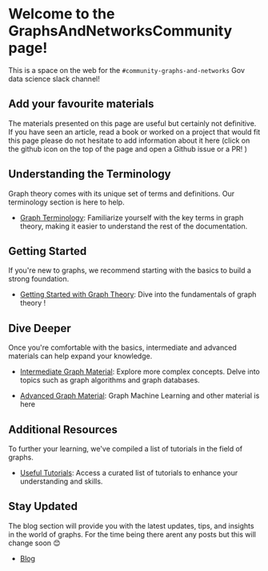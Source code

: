 # Welcome to the GraphsAndNetworksCommunity page!

This is a space on the web for the `#community-graphs-and-networks` Gov data science slack channel!

## Add your favourite materials

The materials presented on this page are useful but certainly not definitive. If you have seen an article, read a book or worked on a project that would fit this page please do not hesitate to add information about it here (click on the github icon on the top of the page and open a Github issue or a PR! )

## Understanding the Terminology

Graph theory comes with its unique set of terms and definitions. Our terminology section is here to help.

- [Graph Terminology](Terminology.md): Familiarize yourself with the key terms in graph theory, making it easier to understand the rest of the documentation.

## Getting Started

If you're new to graphs, we recommend starting with the basics to build a strong foundation.

- [Getting Started with Graph Theory](01_getting_started.md): Dive into the fundamentals of graph theory !

## Dive Deeper

Once you're comfortable with the basics, intermediate and advanced materials can help expand your knowledge.

- [Intermediate Graph Material](02_intermediate_graph_material.md): Explore more complex concepts. Delve into topics such as graph algorithms and graph databases.

- [Advanced Graph Material](03_advanced_graph_material.md): Graph Machine Learning and other material is here


## Additional Resources

To further your learning, we've compiled a list of tutorials in the field of graphs.

- [Useful Tutorials](tutorials.md): Access a curated list of tutorials to enhance your understanding and skills.


## Stay Updated

The blog section will provide you with the latest updates, tips, and insights in the world of graphs. For the time being there arent any posts but this will change soon 😊 

- [Blog](blog/index.md)



